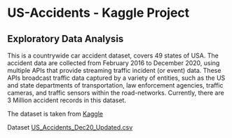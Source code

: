 # US-Accidents - Kaggle Project
## Exploratory Data Analysis

This is a countrywide car accident dataset, covers 49 states of USA. The accident data are collected from February 2016 to December 2020, using multiple APIs that provide streaming traffic incident (or event) data. These APIs broadcast traffic data captured by a variety of entities, such as the US and state departments of transportation, law enforcement agencies, traffic cameras, and traffic sensors within the road-networks. Currently, there are 3 Million accident records in this dataset.

The dataset is taken from [Kaggle](https://www.kaggle.com/)

Dataset [US_Accidents_Dec20_Updated.csv](https://www.kaggle.com/sobhanmoosavi/us-accidents)


